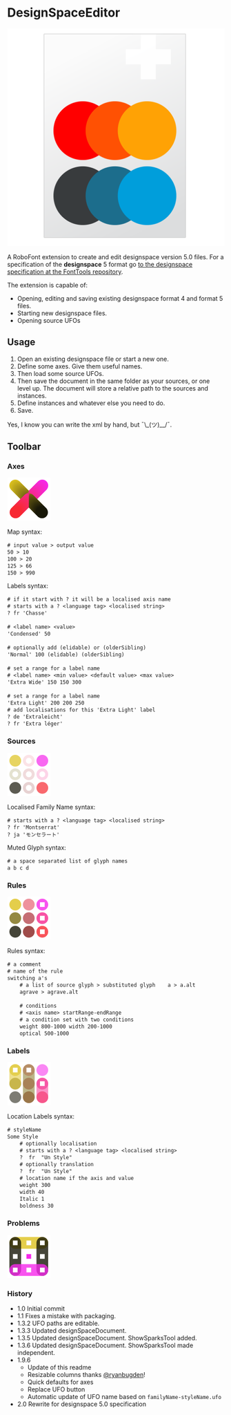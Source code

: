 # DesignSpaceEditor

![Icon](assets/designSpaceFileIcon.png)

A RoboFont extension to create and edit designspace version 5.0 files. For a specification of the **designspace** 5 format go [to the designspace specification at the FontTools repository](https://fonttools.readthedocs.io/en/latest/designspaceLib/index.html).

The extension is capable of:

* Opening, editing and saving existing designspace format 4 and format 5 files.
* Starting new designspace files.
* Opening source UFOs

## Usage

1. Open an existing designspace file or start a new one.
1. Define some axes. Give them useful names.
1. Then load some source UFOs.
1. Then save the document in the same folder as your sources, or one level up. The document will store a relative path to the sources and instances.
1. Define instances and whatever else you need to do.
1. Save.

Yes, I know you can write the xml by hand, but ¯\\\_(ツ)__/¯.


## Toolbar


### Axes
![DSE2 axes icon](assets/toolbar_100_100_icon_axes.png)

Map syntax:

```
# input value > output value
50 > 10
100 > 20
125 > 66
150 > 990
```

Labels syntax:

```
# if it start with ? it will be a localised axis name
# starts with a ? <language tag> <localised string>
? fr 'Chasse'

# <label name> <value>
'Condensed' 50

# optionally add (elidable) or (olderSibling)
'Normal' 100 (elidable) (olderSibling)

# set a range for a label name
# <label name> <min value> <default value> <max value>
'Extra Wide' 150 150 300

# set a range for a label name
'Extra Light' 200 200 250
# add localisations for this 'Extra Light' label
? de 'Extraleicht'
? fr 'Extra léger'
```

### Sources
![DSE2 axes icon](assets/toolbar_100_100_icon_sources.png)

Localised Family Name syntax:

```
# starts with a ? <language tag> <localised string>
? fr 'Montserrat'
? ja 'モンセラート'
```

Muted Glyph syntax:

```
# a space separated list of glyph names
a b c d
```

### Rules
![DSE2 axes icon](assets/toolbar_100_100_icon_rules.png)

Rules syntax:

```
# a comment
# name of the rule
switching a's
	# a list of source glyph > substituted glyph	a > a.alt
	agrave > agrave.alt
	
	# conditions
	# <axis name> startRange-endRange
	# a condition set with two conditions
	weight 800-1000 width 200-1000
	optical 500-1000	
```

### Labels
![DSE2 axes icon](assets/toolbar_100_100_icon_labels.png)

Location Labels syntax:

```
# styleName
Some Style
	# optionally localisation
	# starts with a ? <language tag> <localised string>
	?  fr  "Un Style"
	# optionally translation
	?  fr  "Un Style"
	# location name if the axis and value
	weight 300
	width 40
	Italic 1
	boldness 30
```

### Problems
![DSE2 axes icon](assets/toolbar_100_100_icon_problems.png)

### History

* 1.0 Initial commit
* 1.1 Fixes a mistake with packaging.
* 1.3.2 UFO paths are editable.
* 1.3.3 Updated designSpaceDocument.
* 1.3.5 Updated designSpaceDocument. ShowSparksTool added.
* 1.3.6 Updated designSpaceDocument. ShowSparksTool made independent.
* 1.9.6
	* Update of this readme
	* Resizable columns thanks [@ryanbugden](https://github.com/ryanbugden)!
	* Quick defaults for axes
	* Replace UFO button
	* Automatic update of UFO name based on `familyName-styleName.ufo`
* 2.0 Rewrite for designspace 5.0 specification
